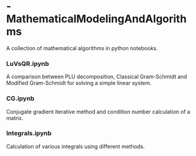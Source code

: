 # - MathematicalModelingAndAlgorithms
A collection of mathematical algorithms in python notebooks. 

### LuVsQR.ipynb
A comparison between PLU decomposition, Classical Gram-Schmidt and Modified Gram-Schmidt for solving a simple linear system. 

### CG.ipynb
Conjugate gradient iterative method and condition number calculation of a matrix.

### Integrals.ipynb
Calculation of various integrals using different methods.
